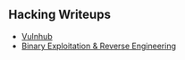 ## Hacking Writeups

  * <a href="https://github.com/astasinos/Writeups/tree/master/Vulnhub">Vulnhub</a>
  * <a href="https://github.com/astasinos/Writeups/tree/master/Binary%20Exploitation%20%26%20Reverse%20Engineering">Binary Exploitation & Reverse Engineering</a>
  
